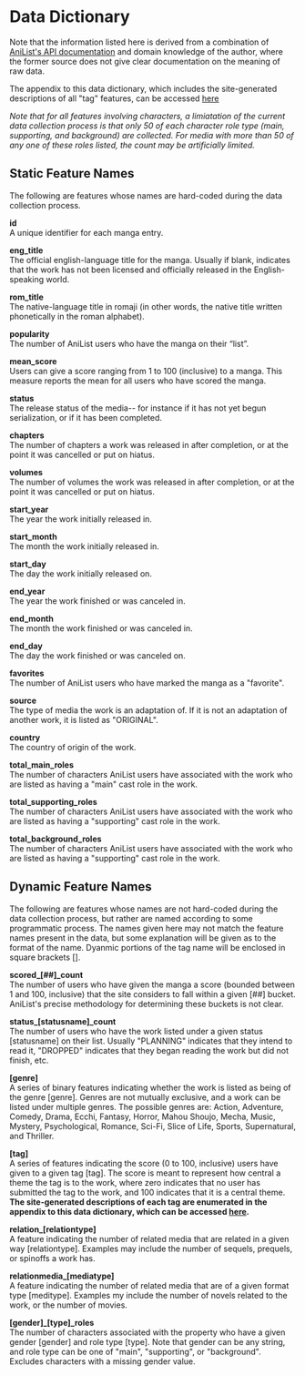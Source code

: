 # Data Dictionary

Note that the information listed here is derived from a combination of
[AniList's API documentation](https://anilist.github.io/ApiV2-GraphQL-Docs/) and domain knowledge of the author, where
the former source does not give clear documentation on the meaning of raw data.

The appendix to this data dictionary, which includes the site-generated descriptions of all "tag" features, can be
accessed [here](../data/tag_reference.csv)

*Note that for all features involving characters, a limiatation of the current data collection process is that only 50
of each character role type (main, supporting, and background) are collected. For media with more than 50 of any one of
these roles listed, the count may be artificially limited.*

## Static Feature Names

The following are features whose names are hard-coded during the data collection process.

**id**\
A unique identifier for each manga entry.

**eng_title**\
The official english-language title for the manga. Usually if blank, indicates that the work has not been licensed and
officially released in the English-speaking world.

**rom_title**\
The native-language title in romaji (in other words, the native title written phonetically in the roman alphabet).

**popularity**\
The number of AniList users who have the manga on their “list”.

**mean_score**\
Users can give a score ranging from 1 to 100 (inclusive) to a manga. This measure reports the mean for all users who
have scored the manga.

**status**\
The release status of the media-- for instance if it has not yet begun serialization, or if it has been completed.

**chapters**\
The number of chapters a work was released in after completion, or at the point it was cancelled or put on hiatus.

**volumes**\
The number of volumes the work was released in after completion, or at the point it was cancelled or put on hiatus.

**start_year**\
The year the work initially released in.

**start_month**\
The month the work initially released in.

**start_day**\
The day the work initially released on.

**end_year**\
The year the work finished or was canceled in.

**end_month**\
The month the work  finished or was canceled in.

**end_day**\
The day the work  finished or was canceled on.

**favorites**\
The number of AniList users who have marked the manga as a "favorite".

**source**\
The type of media the work is an adaptation of. If it is not an adaptation of another work, it is listed as "ORIGINAL".

**country**\
The country of origin of the work.

**total_main_roles**\
The number of characters AniList users have associated with the work who are listed as having a "main" cast role in the
work.

**total_supporting_roles**\
The number of characters AniList users have associated with the work who are listed as having a "supporting" cast role
in the work.

**total_background_roles**\
The number of characters AniList users have associated with the work who are listed as having a "supporting" cast role
in the work.

## Dynamic Feature Names

The following are features whose names are not hard-coded during the data collection process, but rather are named
according to some programmatic process. The names given here may not match the feature names present in the data, but
some explanation will be given as to the format of the name. Dyanmic portions of the tag name will be enclosed in square
brackets \[\].

**scored_\[##\]_count**\
The number of users who have given the manga a score (bounded between 1 and 100, inclusive) that the site considers to
fall within a given \[##\] bucket. AniList's precise methodology for determining these buckets is not clear.

**status_\[statusname\]_count**\
The number of users who have the work listed under a given status \[statusname\] on their list. Usually "PLANNING"
indicates that they intend to read it, "DROPPED" indicates that they began reading the work but did not finish, etc.

**\[genre\]**\
A series of binary features indicating whether the work is listed as being of the genre \[genre\]. Genres are not
mutually exclusive, and a work can be listed under multiple genres. The possible genres are: Action, Adventure, Comedy,
Drama, Ecchi, Fantasy, Horror, Mahou Shoujo, Mecha, Music, Mystery, Psychological, Romance, Sci-Fi, Slice of Life,
Sports, Supernatural, and Thriller.

**\[tag\]**\
A series of features indicating the score (0 to 100, inclusive) users have given to a given tag \[tag\]. The score is
meant to represent how central a theme the tag is to the work, where zero indicates that no user has submitted the tag
to the work, and 100 indicates that it is a central theme. **The site-generated descriptions of each tag are enumerated
in the appendix to this data dictionary, which can be accessed [here](../data/tag_reference.csv).**

**relation_\[relationtype\]**\
A feature indicating the number of related media that are related in a given way \[relationtype\]. Examples may include
the number of sequels, prequels, or spinoffs a work has.

**relationmedia_\[mediatype\]**\
A feature indicating the number of related media that are of a given format type \[meditype\]. Examples my include the
number of novels related to the work, or the number of movies.

**\[gender\]_\[type\]_roles**\
The number of characters associated with the property who have a given gender \[gender\] and role type \[type\]. Note
that gender can be any string, and role type can be one of "main", "supporting", or "background". Excludes characters
with a missing gender value.
